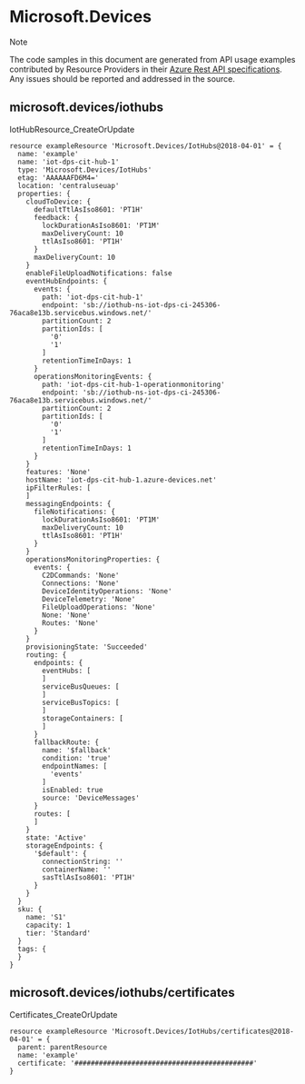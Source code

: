 # Microsoft.Devices
  
> [!NOTE]
> The code samples in this document are generated from API usage examples contributed by Resource Providers in their [Azure Rest API specifications](https://github.com/Azure/azure-rest-api-specs). Any issues should be reported and addressed in the source.


## microsoft.devices/iothubs

IotHubResource_CreateOrUpdate
```bicep
resource exampleResource 'Microsoft.Devices/IotHubs@2018-04-01' = {
  name: 'example'
  name: 'iot-dps-cit-hub-1'
  type: 'Microsoft.Devices/IotHubs'
  etag: 'AAAAAAFD6M4='
  location: 'centraluseuap'
  properties: {
    cloudToDevice: {
      defaultTtlAsIso8601: 'PT1H'
      feedback: {
        lockDurationAsIso8601: 'PT1M'
        maxDeliveryCount: 10
        ttlAsIso8601: 'PT1H'
      }
      maxDeliveryCount: 10
    }
    enableFileUploadNotifications: false
    eventHubEndpoints: {
      events: {
        path: 'iot-dps-cit-hub-1'
        endpoint: 'sb://iothub-ns-iot-dps-ci-245306-76aca8e13b.servicebus.windows.net/'
        partitionCount: 2
        partitionIds: [
          '0'
          '1'
        ]
        retentionTimeInDays: 1
      }
      operationsMonitoringEvents: {
        path: 'iot-dps-cit-hub-1-operationmonitoring'
        endpoint: 'sb://iothub-ns-iot-dps-ci-245306-76aca8e13b.servicebus.windows.net/'
        partitionCount: 2
        partitionIds: [
          '0'
          '1'
        ]
        retentionTimeInDays: 1
      }
    }
    features: 'None'
    hostName: 'iot-dps-cit-hub-1.azure-devices.net'
    ipFilterRules: [
    ]
    messagingEndpoints: {
      fileNotifications: {
        lockDurationAsIso8601: 'PT1M'
        maxDeliveryCount: 10
        ttlAsIso8601: 'PT1H'
      }
    }
    operationsMonitoringProperties: {
      events: {
        C2DCommands: 'None'
        Connections: 'None'
        DeviceIdentityOperations: 'None'
        DeviceTelemetry: 'None'
        FileUploadOperations: 'None'
        None: 'None'
        Routes: 'None'
      }
    }
    provisioningState: 'Succeeded'
    routing: {
      endpoints: {
        eventHubs: [
        ]
        serviceBusQueues: [
        ]
        serviceBusTopics: [
        ]
        storageContainers: [
        ]
      }
      fallbackRoute: {
        name: '$fallback'
        condition: 'true'
        endpointNames: [
          'events'
        ]
        isEnabled: true
        source: 'DeviceMessages'
      }
      routes: [
      ]
    }
    state: 'Active'
    storageEndpoints: {
      '$default': {
        connectionString: ''
        containerName: ''
        sasTtlAsIso8601: 'PT1H'
      }
    }
  }
  sku: {
    name: 'S1'
    capacity: 1
    tier: 'Standard'
  }
  tags: {
  }
}
```

## microsoft.devices/iothubs/certificates

Certificates_CreateOrUpdate
```bicep
resource exampleResource 'Microsoft.Devices/IotHubs/certificates@2018-04-01' = {
  parent: parentResource 
  name: 'example'
  certificate: '############################################'
}
```
